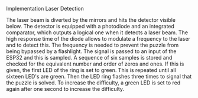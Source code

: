 Implementation Laser Detection

The laser beam is diverted by the mirrors and hits the detector visible below. The detector is equipped with a photodiode 
and an integrated comparator, which outputs a logical one when it detects a laser beam. 
The high response time of the diode allows to modulate a frequency to the laser and to detect this. The frequency is needed 
to prevent the puzzle from being bypassed by a flashlight. The signal is passed to an input of the ESP32 and this is sampled. 
A sequence of six samples is stored and checked for the equivalent number and order of zeros and ones. 
If this is given, the first LED of the ring is set to green. This is repeated until all sixteen LED's are green. 
Then the LED ring flashes three times to signal that the puzzle is solved. To increase the difficulty, a green LED is set to 
red again after one second to increase the difficulty.
